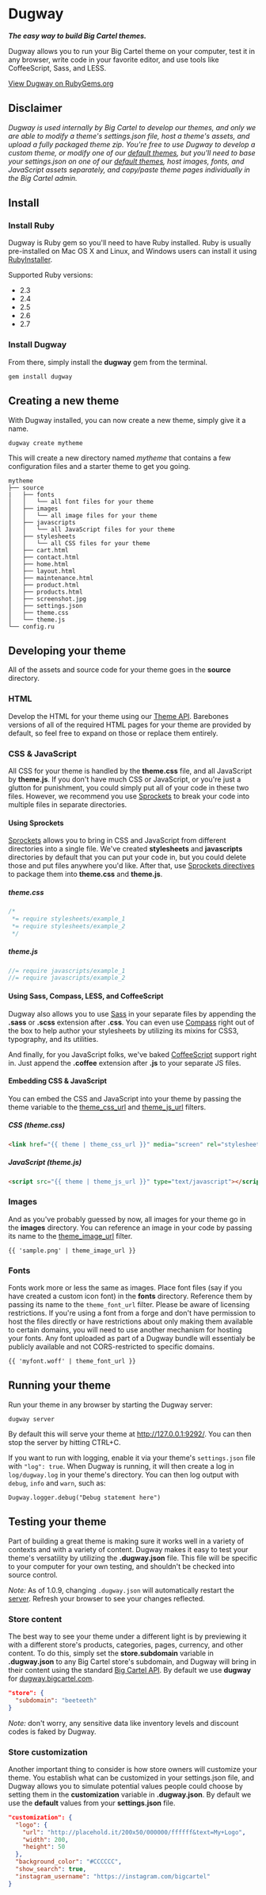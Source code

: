 # Dugway

**_The easy way to build Big Cartel themes._**

Dugway allows you to run your Big Cartel theme on your computer, test it in any
browser, write code in your favorite editor, and use tools like
CoffeeScript, Sass, and LESS.

[View Dugway on RubyGems.org](https://rubygems.org/gems/dugway)

## Disclaimer

_Dugway is used internally by Big Cartel to develop our themes, and only we are
able to modify a theme's settings.json file, host a theme's assets, and upload
a fully packaged theme zip. You're free to use Dugway to develop a custom theme,
or modify one of our [default themes](https://github.com/bigcartel-themes), but
you'll need to base your settings.json on one of our [default themes](https://github.com/bigcartel-themes),
host images, fonts, and JavaScript assets separately, and copy/paste theme pages
individually in the Big Cartel admin._

## Install

### Install Ruby

Dugway is Ruby gem so you'll need to have Ruby installed. Ruby is
usually pre-installed on Mac OS X and Linux, and Windows users can install it
using [RubyInstaller](http://rubyinstaller.org).

Supported Ruby versions:

- 2.3
- 2.4
- 2.5
- 2.6
- 2.7

### Install Dugway

From there, simply install the **dugway** gem from the terminal.

```
gem install dugway
```

## Creating a new theme

With Dugway installed, you can now create a new theme, simply give it a name.

```
dugway create mytheme
```

This will create a new directory named *mytheme* that contains a few
configuration files and a starter theme to get you going.

```
mytheme
├── source
|   ├── fonts
│   │   └── all font files for your theme
│   ├── images
│   │   └── all image files for your theme
│   ├── javascripts
│   │   └── all JavaScript files for your theme
│   ├── stylesheets
│   │   └── all CSS files for your theme
│   ├── cart.html
│   ├── contact.html
│   ├── home.html
│   ├── layout.html
│   ├── maintenance.html
│   ├── product.html
│   ├── products.html
│   ├── screenshot.jpg
│   ├── settings.json
│   ├── theme.css
│   └── theme.js
└── config.ru
```

## Developing your theme

All of the assets and source code for your theme goes in the **source** directory.

### HTML

Develop the HTML for your theme using our [Theme
API](https://developers.bigcartel.com/api/themes). Barebones versions of all
of the required HTML pages for your theme are provided by default, so feel free
to expand on those or replace them entirely.

### CSS & JavaScript

All CSS for your theme is handled by the **theme.css** file, and all JavaScript
by **theme.js**. If you don't have much CSS or JavaScript, or you're just a
glutton for punishment, you could simply put all of your code in these two
files. However, we recommend you use [Sprockets](#using-sprockets) to break
your code into multiple files in separate directories.

#### Using Sprockets

[Sprockets](https://github.com/sstephenson/sprockets) allows you to bring in
CSS and JavaScript from different directories into a single file. We've created
**stylesheets** and **javascripts** directories by default that you can put
your code in, but you could delete those and put files anywhere you'd like.
After that, use [Sprockets
directives](https://github.com/sstephenson/sprockets#the-directive-processor)
to package them into **theme.css** and **theme.js**.

##### theme.css

```css
/*
 *= require stylesheets/example_1
 *= require stylesheets/example_2
 */
```

##### theme.js

```js
//= require javascripts/example_1
//= require javascripts/example_2
```

#### Using Sass, Compass, LESS, and CoffeeScript

Dugway also allows you to use [Sass](http://sass-lang.com) in your separate
files by appending the **.sass** or **.scss** extension after **.css**. You can
even use [Compass](http://compass-style.org/) right out of the box to help
author your stylesheets by utilizing its mixins for CSS3, typography, and its
utilities.

And finally, for you JavaScript folks, we've baked
[CoffeeScript](http://coffeescript.org) support right in. Just append the
**.coffee** extension after **.js** to your separate JS files.

#### Embedding CSS & JavaScript

You can embed the CSS and JavaScript into your theme by passing the theme
variable to the
[theme_css_url](https://developers.bigcartel.com/api/themes#theme_css_url)
and [theme_js_url](https://developers.bigcartel.com/api/themes#theme_js_url)
filters.

##### CSS (theme.css)

```html
<link href="{{ theme | theme_css_url }}" media="screen" rel="stylesheet" type="text/css">
```

##### JavaScript (theme.js)

```html
<script src="{{ theme | theme_js_url }}" type="text/javascript"></script>
```

### Images

And as you've probably guessed by now, all images for your theme go in the
**images** directory. You can reference an image in your code by passing its
name to the
[theme_image_url](https://developers.bigcartel.com/api/themes#theme_image_url)
filter.

```
{{ 'sample.png' | theme_image_url }}
```

### Fonts

Fonts work more or less the same as images. Place font files (say if you have
created a custom icon font) in the **fonts** directory. Reference them by
passing its name to the `theme_font_url` filter. Please be aware of licensing
restrictions. If you're using a font from a forge and don't have permission to
host the files directly or have restrictions about only making them available
to certain domains, you will need to use another mechanism for hosting your
fonts. Any font uploaded as part of a Dugway bundle will essentialy be publicly
available and not CORS-restricted to specific domains.

```
{{ 'myfont.woff' | theme_font_url }}
```

## Running your theme

Run your theme in any browser by starting the Dugway server:

```
dugway server
```

By default this will serve your theme at http://127.0.0.1:9292/. You can then stop
the server by hitting CTRL+C.

If you want to run with logging, enable it via your theme's `settings.json` 
file with `"log": true`. When Dugway is running, it will then create a log
in `log/dugway.log` in your theme's directory.  You can then log output 
with `debug`, `info` and `warn`, such as:

```
Dugway.logger.debug("Debug statement here")
```

## Testing your theme

Part of building a great theme is making sure it works well in a variety of
contexts and with a variety of content. Dugway makes it easy to test your
theme's versatility by utilizing the **.dugway.json** file. This file will be
specific to your computer for your own testing, and shouldn't be checked into
source control.

*Note:* As of 1.0.9, changing `.dugway.json` will automatically restart the [server](#running-your-theme). Refresh your browser to see your changes reflected.

### Store content

The best way to see your theme under a different light is by previewing it with
a different store's products, categories, pages, currency, and other content.
To do this, simply set the **store.subdomain** variable in **.dugway.json** to
any Big Cartel store's subdomain, and Dugway will bring in their content using
the standard [Big Cartel API](https://developers.bigcartel.com/api/themes). By
default we use **dugway** for
[dugway.bigcartel.com](http://dugway.bigcartel.com).

```json
"store": {
  "subdomain": "beeteeth"
}
```

*Note:* don't worry, any sensitive data like inventory levels and discount codes is faked by Dugway.

### Store customization

Another important thing to consider is how store owners will customize your
theme. You establish what can be customized in your settings.json file, and 
Dugway allows you to simulate potential values people could choose by
setting them in the **customization** variable in **.dugway.json**. By default
we use the **default** values from your **settings.json** file.

```json
"customization": {
  "logo": {
    "url": "http://placehold.it/200x50/000000/ffffff&text=My+Logo",
    "width": 200,
    "height": 50
  },
  "background_color": "#CCCCCC",
  "show_search": true,
  "instagram_username": "https://instagram.com/bigcartel"
}
```
